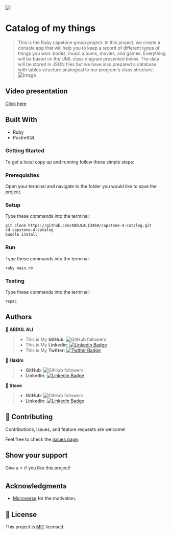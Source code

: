 ![](https://img.shields.io/badge/Microverse-blueviolet)

# Catalog of my things

> This is the Ruby capstone group project.
> In this project, we create a console app that will help you to keep a record of different types of things you won: books, music albums, movies, and games. Everything will be based on the UML class diagram presented below. The data will be stored in JSON files but we have also prepared a database with tables structure analogical to our program's class structure.
> ![image](https://user-images.githubusercontent.com/100373071/182209178-8060926a-89ab-4eae-aa14-a7bc46866adf.png)

## Video presentation

[Click here](https://1drv.ms/v/s!AotIR3gDvZc-k6w1K1molLulp2CS6A)

## Built With

- Ruby
- PostreSQL

### Getting Started

To get a local copy up and running follow these simple steps:

### Prerequisites

Open your terminal and navigate to the folder you would like to save the project.

### Setup

Type these commands into the terminal:

```
git clone https://github.com/ABDULALI3468/capstone-4-catalog.git
cd capstone-4-catalog
bundle install
```

### Run

Type these commands into the terminal:

```
ruby main.rb
```

### Testing

Type these commands into the terminal:

```
rspec
```

## Authors


👤 **ABDUL ALI**

> * This is My **GitHub**: ![GitHub followers](https://img.shields.io/github/followers/ABDULALI3468?label=ABDULALI&style=social)
> * This is My **Linkedin**: [![Linkedin Badge](https://img.shields.io/badge/-ABDUL%20ALI-blue?style=flat-square&logo=Linkedin&logoColor=white&link=https://www.linkedin.com/in/abdul-ali-5400bb216/)](https://www.linkedin.com/in/abdul-ali-5400bb216/)&nbsp;
> * This is My **Twitter**: [![Twitter Badge](https://img.shields.io/badge/-@mrabdul_ali_-1ca0f1?style=flat-square&labelColor=1ca0f1&logo=twitter&logoColor=white&link=https://twitter.com/mrabdul_ali)](https://twitter.com/mrabdul_ali)&nbsp;

👤 **Hakim**

> * **GitHub**: ![GitHub followers](https://img.shields.io/github/followers/teckim?label=Hakim&style=social)&nbsp;
> * **Linkedin**: [![Linkedin Badge](https://img.shields.io/badge/-Hakim-blue?style=flat-square&logo=Linkedin&logoColor=white&link=https://www.linkedin.com/in/hakim-bhd/)](https://www.linkedin.com/in/hakim-bhd/)&nbsp;

👤 **Steve**

> * **GitHub**: ![GitHub followers](https://img.shields.io/github/followers/sntakirutimana72?label=Steve&style=social)&nbsp;
> * **Linkedin**: [![Linkedin Badge](https://img.shields.io/badge/-Steve-blue?style=flat-square&logo=Linkedin&logoColor=white&link=https://www.linkedin.com/in/steve-ntakirutimana/)](https://www.linkedin.com/in/steve-ntakirutimana/)&nbsp;


## 🤝 Contributing

Contributions, issues, and feature requests are welcome!

Feel free to check the [issues page](../../issues/).

## Show your support

Give a ⭐️ if you like this project!

## Acknowledgments

- [Microverse](https://www.microverse.org/) for the motivation.

## 📝 License

This project is [MIT](./LICENSE) licensed.
